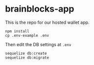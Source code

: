 # brainblocks-app

This is the repo for our hosted wallet app.

```
npm install
cp .env-example .env
```

Then edit the DB settings at `.env`

```
sequelize db:create
sequelize db:migrate
```
